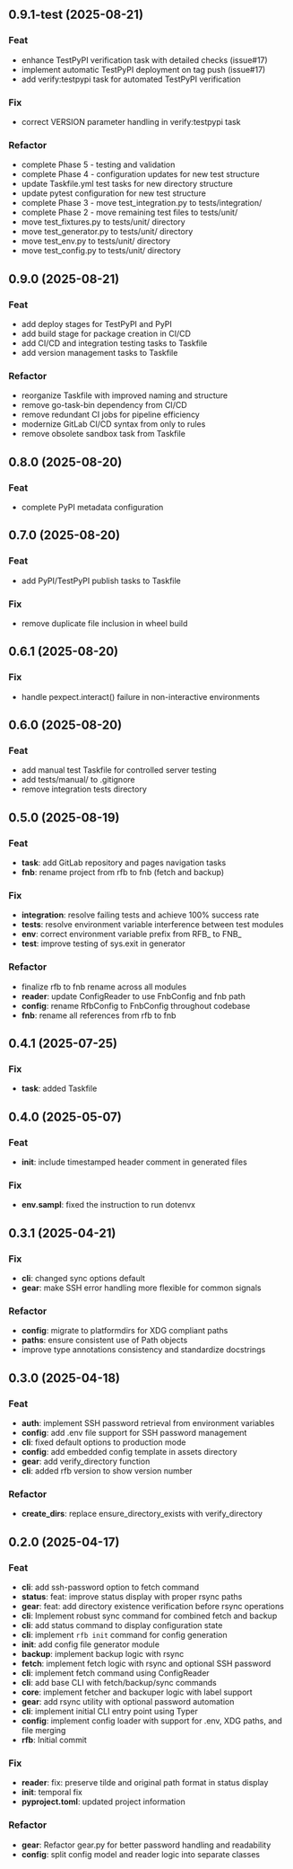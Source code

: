 ## 0.9.1-test (2025-08-21)

### Feat

- enhance TestPyPI verification task with detailed checks (issue#17)
- implement automatic TestPyPI deployment on tag push (issue#17)
- add verify:testpypi task for automated TestPyPI verification

### Fix

- correct VERSION parameter handling in verify:testpypi task

### Refactor

- complete Phase 5 - testing and validation
- complete Phase 4 - configuration updates for new test structure
- update Taskfile.yml test tasks for new directory structure
- update pytest configuration for new test structure
- complete Phase 3 - move test_integration.py to tests/integration/
- complete Phase 2 - move remaining test files to tests/unit/
- move test_fixtures.py to tests/unit/ directory
- move test_generator.py to tests/unit/ directory
- move test_env.py to tests/unit/ directory
- move test_config.py to tests/unit/ directory

## 0.9.0 (2025-08-21)

### Feat

- add deploy stages for TestPyPI and PyPI
- add build stage for package creation in CI/CD
- add CI/CD and integration testing tasks to Taskfile
- add version management tasks to Taskfile

### Refactor

- reorganize Taskfile with improved naming and structure
- remove go-task-bin dependency from CI/CD
- remove redundant CI jobs for pipeline efficiency
- modernize GitLab CI/CD syntax from only to rules
- remove obsolete sandbox task from Taskfile

## 0.8.0 (2025-08-20)

### Feat

- complete PyPI metadata configuration

## 0.7.0 (2025-08-20)

### Feat

- add PyPI/TestPyPI publish tasks to Taskfile

### Fix

- remove duplicate file inclusion in wheel build

## 0.6.1 (2025-08-20)

### Fix

- handle pexpect.interact() failure in non-interactive environments

## 0.6.0 (2025-08-20)

### Feat

- add manual test Taskfile for controlled server testing
- add tests/manual/ to .gitignore
- remove integration tests directory

## 0.5.0 (2025-08-19)

### Feat

- **task**: add GitLab repository and pages navigation tasks
- **fnb**: rename project from rfb to fnb (fetch and backup)

### Fix

- **integration**: resolve failing tests and achieve 100% success rate
- **tests**: resolve environment variable interference between test modules
- **env**: correct environment variable prefix from RFB_ to FNB_
- **test**: improve testing of sys.exit in generator

### Refactor

- finalize rfb to fnb rename across all modules
- **reader**: update ConfigReader to use FnbConfig and fnb path
- **config**: rename RfbConfig to FnbConfig throughout codebase
- **fnb**: rename all references from rfb to fnb

## 0.4.1 (2025-07-25)

### Fix

- **task**: added Taskfile

## 0.4.0 (2025-05-07)

### Feat

- **init**: include timestamped header comment in generated files

### Fix

- **env.sampl**: fixed the instruction to run dotenvx

## 0.3.1 (2025-04-21)

### Fix

- **cli**: changed sync options default
- **gear**: make SSH error handling more flexible for common signals

### Refactor

- **config**: migrate to platformdirs for XDG compliant paths
- **paths**: ensure consistent use of Path objects
- improve type annotations consistency and standardize docstrings

## 0.3.0 (2025-04-18)

### Feat

- **auth**: implement SSH password retrieval from environment variables
- **config**: add .env file support for SSH password management
- **cli**: fixed default options to production mode
- **config**: add embedded config template in assets directory
- **gear**: add verify_directory function
- **cli**: added rfb version to show version number

### Refactor

- **create_dirs**: replace ensure_directory_exists with verify_directory

## 0.2.0 (2025-04-17)

### Feat

- **cli**: add ssh-password option to fetch command
- **status**: feat: improve status display with proper rsync paths
- **gear**: feat: add directory existence verification before rsync operations
- **cli**: Implement robust sync command for combined fetch and backup
- **cli**: add status command to display configuration state
- **cli**: implement `rfb init` command for config generation
- **init**: add config file generator module
- **backup**: implement backup logic with rsync
- **fetch**: implement fetch logic with rsync and optional SSH password
- **cli**: implement fetch command using ConfigReader
- **cli**: add base CLI with fetch/backup/sync commands
- **core**: implement fetcher and backuper logic with label support
- **gear**: add rsync utility with optional password automation
- **cli**: implement initial CLI entry point using Typer
- **config**: implement config loader with support for .env, XDG paths, and file merging
- **rfb**: Initial commit

### Fix

- **reader**: fix: preserve tilde and original path format in status display
- **init**: temporal fix
- **pyproject.toml**: updated project information

### Refactor

- **gear**: Refactor gear.py for better password handling and readability
- **config**: split config model and reader logic into separate classes
